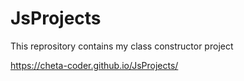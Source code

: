 # JsProjects
This reprository contains my class constructor project

https://cheta-coder.github.io/JsProjects/
